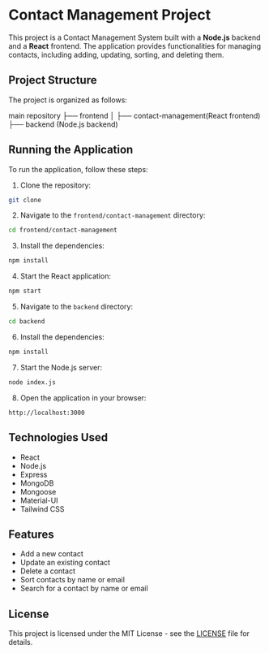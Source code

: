 # Contact Management Project

This project is a Contact Management System built with a **Node.js** backend and a **React** frontend. The application provides functionalities for managing contacts, including adding, updating, sorting, and deleting them.

## Project Structure

The project is organized as follows:

main repository
├── frontend
│   ├── contact-management(React frontend)
├── backend (Node.js backend)

## Running the Application

To run the application, follow these steps:

1. Clone the repository:

```bash
git clone
```

2. Navigate to the `frontend/contact-management` directory:

```bash
cd frontend/contact-management
```

3. Install the dependencies:

```bash
npm install
```

4. Start the React application:

```bash
npm start
```

5. Navigate to the `backend` directory:

```bash
cd backend
```

6. Install the dependencies:

```bash
npm install
```

7. Start the Node.js server:

```bash
node index.js
```

8. Open the application in your browser:

```
http://localhost:3000
```

## Technologies Used

- React
- Node.js
- Express
- MongoDB
- Mongoose
- Material-UI
- Tailwind CSS

## Features

- Add a new contact
- Update an existing contact
- Delete a contact
- Sort contacts by name or email
- Search for a contact by name or email


## License

This project is licensed under the MIT License - see the [LICENSE](LICENSE) file for details.
```